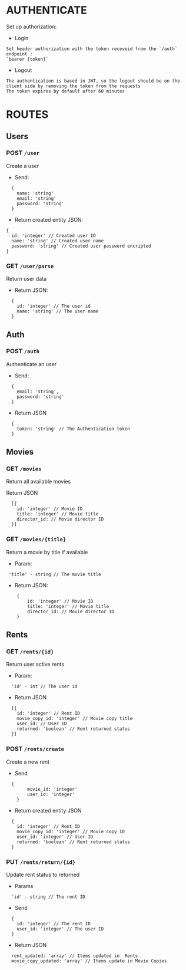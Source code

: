 # AUTHENTICATE
Set up authorization:

- Login 	
```
Set header authorization with the token receveid from the `/auth` endpoint :
`bearer {token}`
```

- Logout 	
```
The authentication is based in JWT, so the logout should be on the client side by removing the token from the requests
The token expires by default after 60 minutes
```

# ROUTES

## Users

### POST `/user`
Create a user

- Send:
```
  {
    name: 'string'
    email: 'string'
    password: 'string'
  }
```

- Return created entity JSON:

```
{
  id: 'integer' // Created user ID
  name: 'string' // Created user name
  password: 'string' // Created user password encripted
}
```

### GET `/user/parse`
Return user data

- Return JSON: 
```
  {
    id: 'integer' // The user id
    name: 'string' // The user name
  }
```

## Auth 
 
### POST `/auth`
Authenticate an user

- Send: 
```
  {
    email: 'string',
    password: 'string'
  }
```

- Return	JSON
```
  {
    token: 'string' // The Authentication token
  } 
```

## Movies

### GET `/movies`
Return all available movies

Return JSON
```
  [{
    id: 'integer' // Movie ID
    title: 'integer' // Movie title
    director_id: // Movie director ID
  }]
```

### GET `/movies/{title}`
Return a movie by title if available

- Param:
```
 'title' - string // The movie title
```

- Return JSON: 
```
 	{
 		id: 'integer' // Movie ID
 		title: 'integer' // Movie title
 		director_id: // Movie director ID
 	}
```

## Rents

### GET `/rents/{id}`
Return user active rents

- Param:
```
  'id' - int // The user id
```    
		
- Return JSON
```
  [{
    id: 'integer' // Rent ID
    movie_copy_id: 'integer' // Movie copy title
    user_id: // User ID
    returned: 'boolean' // Rent returned status
  }]
```

### POST `/rents/create`
Create a new rent

- Send
```
  {
		movie_id: 'integer'
		user_id: 'integer'
	}
```

- Return created entity JSON
```
  {
    id: 'integer' // Rent ID
    movie_copy_id: 'integer' // Movie copy ID
    user_id: 'integer' // User ID
    returned: 'boolean' // Rent returned status
  }
```

### PUT `/rents/return/{id}`
Update rent status to returned

- Params		
```
  'id' - string // The rent ID
```

- Send
```
  {
    id: 'integer' // The rent ID
    user_id: 'integer' // The user ID
  }
```

- Return JSON
```
  rent_updated: 'array' // Items updated in  Rents
  movie_copy_updated: 'array' // Items update in Movie Copies
```

